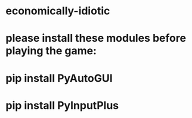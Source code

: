 # economically-idiotic
# please install these modules before playing the game:
# pip install PyAutoGUI
# pip install PyInputPlus
